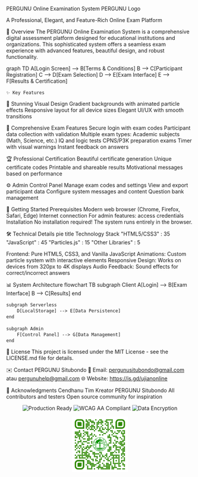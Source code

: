 PERGUNU Online Examination System
PERGUNU Logo

A Professional, Elegant, and Feature-Rich Online Exam Platform

🌟 Overview
The PERGUNU Online Examination System is a comprehensive digital assessment platform designed for educational institutions and organizations. This sophisticated system offers a seamless exam experience with advanced features, beautiful design, and robust functionality.

graph TD
    A[Login Screen] --> B[Terms & Conditions]
    B --> C[Participant Registration]
    C --> D[Exam Selection]
    D --> E[Exam Interface]
    E --> F[Results & Certification]


    ✨ Key Features
🎨 Stunning Visual Design
Gradient backgrounds with animated particle effects
Responsive layout for all device sizes
Elegant UI/UX with smooth transitions

📝 Comprehensive Exam Features
Secure login with exam codes
Participant data collection with validation
Multiple exam types:
Academic subjects (Math, Science, etc.)
IQ and logic tests
CPNS/P3K preparation exams
Timer with visual warnings
Instant feedback on answers

🏆 Professional Certification
Beautiful certificate generation
Unique certificate codes
Printable and shareable results
Motivational messages based on performance

⚙️ Admin Control Panel
Manage exam codes and settings
View and export participant data
Configure system messages and content
Question bank management

🚀 Getting Started
Prerequisites
Modern web browser (Chrome, Firefox, Safari, Edge)
Internet connection
For admin features: access credentials
Installation
No installation required! The system runs entirely in the browser.

🛠️ Technical Details
pie
    title Technology Stack
    "HTML5/CSS3" : 35
    "JavaScript" : 45
    "Particles.js" : 15
    "Other Libraries" : 5

Frontend: Pure HTML5, CSS3, and Vanilla JavaScript
Animations: Custom particle system with interactive elements
Responsive Design: Works on devices from 320px to 4K displays
Audio Feedback: Sound effects for correct/incorrect answers

📊 System Architecture
  flowchart TB
    subgraph Client
        A[Login] --> B[Exam Interface]
        B --> C[Results]
    end
    
    subgraph Serverless
        D[LocalStorage] --> E[Data Persistence]
    end
    
    subgraph Admin
        F[Control Panel] --> G[Data Management]
    end 

📜 License
This project is licensed under the MIT License - see the LICENSE.md file for details.

✉️ Contact
PERGUNU Situbondo
📧 Email: pergunusitubondo@gmail.com atau pergunuhelp@gmail.com
🌐 Website: https://is.gd/ujianonline

🙏 Acknowledgments
Cendhanu Tim Kreator PERGUNU Situbondo
All contributors and testers
Open source community for inspiration
    
<div align="center"> <img src="https://img.shields.io/badge/Status-Production%20Ready-brightgreen" alt="Production Ready"> <img src="https://img.shields.io/badge/Accessibility-WCAG%20AA%20Compliant-blue" alt="WCAG AA Compliant"> <img src="https://img.shields.io/badge/Security-Data%20Encryption%20Enabled-yellowgreen" alt="Data Encryption"> </div><p align="center"> <img src="https://raw.githubusercontent.com/pergunu/pergunusmart/main/assets/images/BARCODE.png" width="150" alt="PERGUNU Barcode"> </p>


